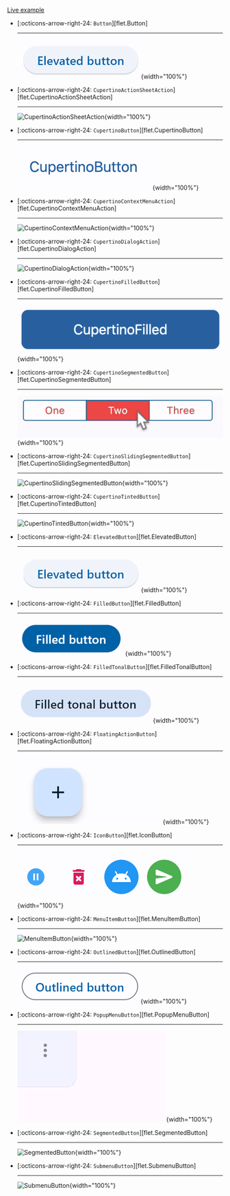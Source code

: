 [Live example](https://flet-controls-gallery.fly.dev/buttons)

<div class="grid cards" markdown>

-   [:octicons-arrow-right-24: `Button`][flet.Button]

    ---
    ![Button](https://raw.githubusercontent.com/flet-dev/flet/docs/sdk/python/examples/controls/elevated-button/media/index.png){width="100%"}

-   [:octicons-arrow-right-24: `CupertinoActionSheetAction`][flet.CupertinoActionSheetAction]

    ---
    ![CupertinoActionSheetAction](https://raw.githubusercontent.com/flet-dev/flet/docs/sdk/python/examples/controls/cupertino-action-sheet-action/media/index.png){width="100%"}

-   [:octicons-arrow-right-24: `CupertinoButton`][flet.CupertinoButton]

    ---
    ![CupertinoButton](https://raw.githubusercontent.com/flet-dev/flet/docs/sdk/python/examples/controls/cupertino-button/media/index.png){width="100%"}

-   [:octicons-arrow-right-24: `CupertinoContextMenuAction`][flet.CupertinoContextMenuAction]

    ---
    ![CupertinoContextMenuAction](https://raw.githubusercontent.com/flet-dev/flet/docs/sdk/python/examples/controls/cupertino-context-menu-action/media/index.png){width="100%"}

-   [:octicons-arrow-right-24: `CupertinoDialogAction`][flet.CupertinoDialogAction]

    ---
    ![CupertinoDialogAction](https://raw.githubusercontent.com/flet-dev/flet/docs/sdk/python/examples/controls/cupertino-dialog-action/media/index.png){width="100%"}

-   [:octicons-arrow-right-24: `CupertinoFilledButton`][flet.CupertinoFilledButton]

    ---
    ![CupertinoFilledButton](https://raw.githubusercontent.com/flet-dev/flet/docs/sdk/python/examples/controls/cupertino-filled-button/media/index.png){width="100%"}

-   [:octicons-arrow-right-24: `CupertinoSegmentedButton`][flet.CupertinoSegmentedButton]

    ---
    ![CupertinoSegmentedButton](https://raw.githubusercontent.com/flet-dev/flet/docs/sdk/python/examples/controls/cupertino-segmented-button/media/index.png){width="100%"}

-   [:octicons-arrow-right-24: `CupertinoSlidingSegmentedButton`][flet.CupertinoSlidingSegmentedButton]

    ---
    ![CupertinoSlidingSegmentedButton](https://raw.githubusercontent.com/flet-dev/flet/docs/sdk/python/examples/controls/cupertino-sliding-segmented-button/media/index.png){width="100%"}

-   [:octicons-arrow-right-24: `CupertinoTintedButton`][flet.CupertinoTintedButton]

    ---
    ![CupertinoTintedButton](https://raw.githubusercontent.com/flet-dev/flet/docs/sdk/python/examples/controls/cupertino-tinted-button/media/index.png){width="100%"}

-   [:octicons-arrow-right-24: `ElevatedButton`][flet.ElevatedButton]

    ---
    ![ElevatedButton](https://raw.githubusercontent.com/flet-dev/flet/docs/sdk/python/examples/controls/elevated-button/media/index.png){width="100%"}

-   [:octicons-arrow-right-24: `FilledButton`][flet.FilledButton]

    ---
    ![FilledButton](https://raw.githubusercontent.com/flet-dev/flet/docs/sdk/python/examples/controls/filled-button/media/index.png){width="100%"}

-   [:octicons-arrow-right-24: `FilledTonalButton`][flet.FilledTonalButton]

    ---
    ![FilledTonalButton](https://raw.githubusercontent.com/flet-dev/flet/docs/sdk/python/examples/controls/filled-tonal-button/media/index.png){width="100%"}

-   [:octicons-arrow-right-24: `FloatingActionButton`][flet.FloatingActionButton]

    ---
    ![FloatingActionButton](https://raw.githubusercontent.com/flet-dev/flet/docs/sdk/python/examples/controls/floating-action-button/media/index.png){width="100%"}

-   [:octicons-arrow-right-24: `IconButton`][flet.IconButton]

    ---
    ![IconButton](https://raw.githubusercontent.com/flet-dev/flet/docs/sdk/python/examples/controls/icon-button/media/index.png){width="100%"}

-   [:octicons-arrow-right-24: `MenuItemButton`][flet.MenuItemButton]

    ---
    ![MenuItemButton](https://raw.githubusercontent.com/flet-dev/flet/docs/sdk/python/examples/controls/menu-item-button/media/index.png){width="100%"}

-   [:octicons-arrow-right-24: `OutlinedButton`][flet.OutlinedButton]

    ---
    ![OutlinedButton](https://raw.githubusercontent.com/flet-dev/flet/docs/sdk/python/examples/controls/outlined-button/media/index.png){width="100%"}

-   [:octicons-arrow-right-24: `PopupMenuButton`][flet.PopupMenuButton]

    ---
    ![PopupMenuButton](https://raw.githubusercontent.com/flet-dev/flet/docs/sdk/python/examples/controls/popup-menu-button/media/index.gif){width="100%"}

-   [:octicons-arrow-right-24: `SegmentedButton`][flet.SegmentedButton]

    ---
    ![SegmentedButton](https://raw.githubusercontent.com/flet-dev/flet/docs/sdk/python/examples/controls/segmented-button/media/index.png){width="100%"}

-   [:octicons-arrow-right-24: `SubmenuButton`][flet.SubmenuButton]

    ---
    ![SubmenuButton](https://raw.githubusercontent.com/flet-dev/flet/docs/sdk/python/examples/controls/segmented-button/media/index.png){width="100%"}

</div>
